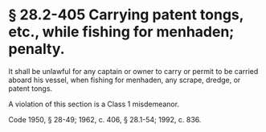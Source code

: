 # § 28.2-405 Carrying patent tongs, etc., while fishing for menhaden; penalty.

<p>It shall be unlawful for any captain or owner to carry or permit to be carried aboard his vessel, when fishing for menhaden, any scrape, dredge, or patent tongs.</p><p>A violation of this section is a Class 1 misdemeanor.</p><p>Code 1950, § 28-49; 1962, c. 406, § 28.1-54; 1992, c. 836.</p>